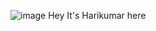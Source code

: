 
![image](https://user-images.githubusercontent.com/62538135/127737060-e3e27ac9-311c-4b41-96a9-736d24099317.png)
Hey It's Harikumar here 
